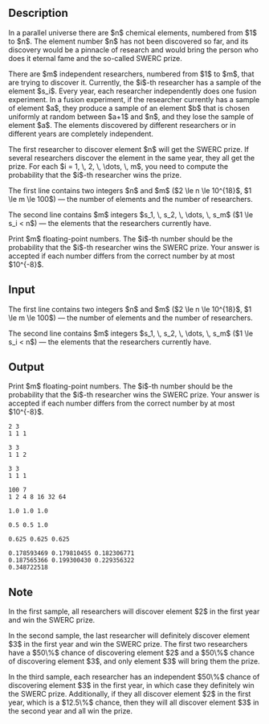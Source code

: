 ## Description

<div><p>In a parallel universe there are $n$ chemical elements, numbered from $1$ to $n$. The element number $n$ has not been discovered so far, and its discovery would be a pinnacle of research and would bring the person who does it eternal fame and the so-called SWERC prize.</p><p>There are $m$ independent researchers, numbered from $1$ to $m$, that are trying to discover it. Currently, the $i$-th researcher has a sample of the element $s_i$. Every year, each researcher independently does one <span class="tex-font-style-it">fusion experiment</span>. In a fusion experiment, if the researcher currently has a sample of element $a$, they produce a sample of an element $b$ that is chosen uniformly at random between $a+1$ and $n$, and they lose the sample of element $a$. The elements discovered by different researchers or in different years are completely independent.</p><p>The first researcher to discover element $n$ will get the SWERC prize. If several researchers discover the element in the same year, they all get the prize. For each $i = 1, \, 2, \, \dots, \, m$, you need to compute the probability that the $i$-th researcher wins the prize.</p></div><div class="input-specification"><p>The first line contains two integers $n$ and $m$ ($2 \le n \le 10^{18}$, $1 \le m \le 100$) — the number of elements and the number of researchers.</p><p>The second line contains $m$ integers $s_1, \, s_2, \, \dots, \, s_m$ ($1 \le s_i &lt; n$) — the elements that the researchers currently have.</p></div><div class="output-specification"><p>Print $m$ floating-point numbers. The $i$-th number should be the probability that the $i$-th researcher wins the SWERC prize. Your answer is accepted if each number differs from the correct number by at most $10^{-8}$.</p></div>

## Input

<p>The first line contains two integers $n$ and $m$ ($2 \le n \le 10^{18}$, $1 \le m \le 100$) — the number of elements and the number of researchers.</p><p>The second line contains $m$ integers $s_1, \, s_2, \, \dots, \, s_m$ ($1 \le s_i &lt; n$) — the elements that the researchers currently have.</p>

## Output

<p>Print $m$ floating-point numbers. The $i$-th number should be the probability that the $i$-th researcher wins the SWERC prize. Your answer is accepted if each number differs from the correct number by at most $10^{-8}$.</p>





```input1
2 3
1 1 1
```




```input2
3 3
1 1 2
```




```input3
3 3
1 1 1
```




```input4
100 7
1 2 4 8 16 32 64
```




```output1
1.0 1.0 1.0
```




```output2
0.5 0.5 1.0
```




```output3
0.625 0.625 0.625
```




```output4
0.178593469 0.179810455 0.182306771
0.187565366 0.199300430 0.229356322
0.348722518
```



## Note

<p>In the <span class="tex-font-style-bf">first sample</span>, all researchers will discover element $2$ in the first year and win the SWERC prize.</p><p>In the <span class="tex-font-style-bf">second sample</span>, the last researcher will definitely discover element $3$ in the first year and win the SWERC prize. The first two researchers have a $50\%$ chance of discovering element $2$ and a $50\%$ chance of discovering element $3$, and only element $3$ will bring them the prize.</p><p>In the <span class="tex-font-style-bf">third sample</span>, each researcher has an independent $50\%$ chance of discovering element $3$ in the first year, in which case they definitely win the SWERC prize. Additionally, if they all discover element $2$ in the first year, which is a $12.5\%$ chance, then they will all discover element $3$ in the second year and all win the prize.</p>
